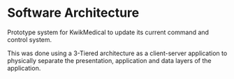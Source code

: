 # Software Architecture

Prototype system for KwikMedical to update its current command and control system. 

This was done using a 3-Tiered architecture as a client-server application to physically separate the presentation, application and data layers of the application.
